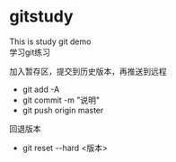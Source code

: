 # gitstudy
This is study git demo  <br>
学习git练习  <br>

加入暂存区，提交到历史版本，再推送到远程  <br>
  * git add -A
  * git commit -m "说明"
  * git push origin master

回退版本  <br>
  * git reset --hard <版本>  <br>

